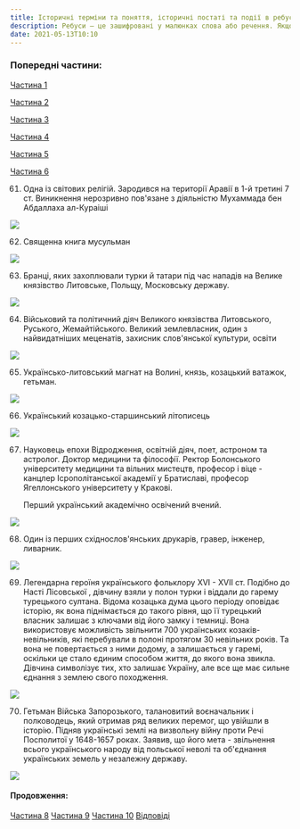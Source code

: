 ```yaml
---
title: Історичні терміни та поняття, історичні постаті та події в ребусах. Частина 7
description: Ребуси — це зашифровані у малюнках слова або речення. Якщо розшифруєш такий малюнок, то знатимеш, яке слово було зашифроване.
date: 2021-05-13T10:10
---
```


### Попередні частини:

[Частина 1](/lessons/5-8-klas-rebusi)

[Частина 2](/lessons/5-8-klas-rebusi-2)

[Частина 3](/lessons/5-8-klas-rebusi-3)

[Частина 4](/lessons/5-8-klas-rebusi-4)

[Частина 5](/lessons/5-8-klas-rebusi-5)

[Частина 6](/lessons/5-8-klas-rebusi-6)

61. Одна із світових релігій. Зародився на території  Аравії в 1-й третині 7 ст. Виникнення нерозривно пов'язане з діяльністю Мухаммада бен Абдаллаха ал-Кураіші

![](/uploads/5-8-klas-rebusi-61.png)

62. Священна книга мусульман

![](/uploads/5-8-klas-rebusi-62.png)

63. Бранці, яких захоплювали турки й татари під час нападів на Велике князівство Литовське, Польщу, Московську державу.

![](/uploads/5-8-klas-rebusi-63.png)

64. Військовий та політичний діяч Великого князівства Литовського, Руського, Жемайтійського. Великий землевласник, один з найвидатніших меценатів, захисник слов'янської культури, освіти

![](/uploads/5-8-klas-rebusi-64.png)

65. Українсько-литовський магнат на Волині, князь, козацький ватажок, гетьман.

![](/uploads/5-8-klas-rebusi-65.png)

66. Український козацько-старшинський літописець

![](/uploads/5-8-klas-rebusi-66.png)

67. Науковець епохи Відродження, освітній діяч, поет, астроном та астролог. Доктор медицини та філософії. Ректор Болонського університету медицини та вільних мистецтв, професор і віце - канцлер Ісрополітанської академії у Братиславі, професор Ягеллонського університету у Кракові.

    Перший український академічно освічений вчений.

![](/uploads/5-8-klas-rebusi-67.png)

68. Один із перших східнослов'янських друкарів, гравер, інженер, ливарник.

![](/uploads/5-8-klas-rebusi-68.png)

69. Легендарна героїня українського фольклору ХVІ - ХVІІ ст.  Подібно до Насті Лісовської , дівчину взяли у полон турки і віддали до гарему турецького султана. Відома козацька дума цього періоду оповідає історію, як вона піднімається до такого рівня, що її турецький власник залишає з ключами від його замку і темниці. Вона використовує можливість звільнити 700 українських козаків-невільників, які перебували в полоні протягом 30 невільних  років. Та вона не повертається з ними додому, а залишається у гаремі, оскільки це стало єдиним способом життя, до якого вона звикла. Дівчина символізує тих, хто залишає Україну, але все ще має сильне єднання з землею свого походження.

![](/uploads/5-8-klas-rebusi-69.png)

70. Гетьман Війська Запорозького, талановитий воєначальник і полководець, який отримав ряд великих перемог, що увійшли в історію. Підняв українські землі на визвольну війну проти Речі Посполитої у 1648-1657 роках. Заявив, що його мета - звільнення всього українського народу від польської неволі та об'єднання українських земель у незалежну державу.

![](/uploads/5-8-klas-rebusi-70.png)

#### Продовження:

[Частина 8](/lessons/5-8-klas-rebusi-8)
[Частина 9](/lessons/5-8-klas-rebusi-9)
[Частина 10](/lessons/5-8-klas-rebusi-10)
[Відповіді](/lessons/5-8-klas-rebusi-10#vidpovidi)
